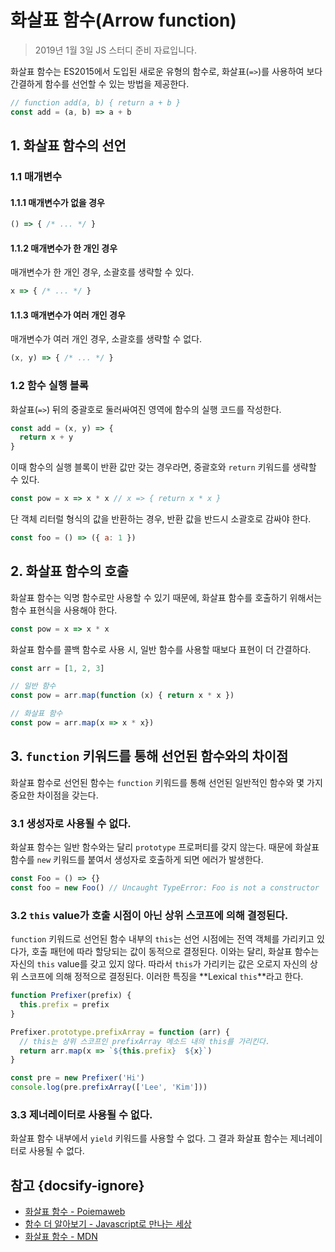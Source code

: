 # 화살표 함수(Arrow function)

> 2019년 1월 3일 JS 스터디 준비 자료입니다.

화살표 함수는 ES2015에서 도입된 새로운 유형의 함수로, 화살표(`=>`)를 사용하여 보다 간결하게 함수를 선언할 수 있는 방법을 제공한다.

```javascript
// function add(a, b) { return a + b }
const add = (a, b) => a + b
```

## 1. 화살표 함수의 선언

### 1.1 매개변수

#### 1.1.1 매개변수가 없을 경우

```javascript
() => { /* ... */ }
```

#### 1.1.2 매개변수가 한 개인 경우

매개변수가 한 개인 경우, 소괄호를 생략할 수 있다.

```javascript
x => { /* ... */ }
```

#### 1.1.3 매개변수가 여러 개인 경우

매개변수가 여러 개인 경우, 소괄호를 생략할 수 없다.

```javascript
(x, y) => { /* ... */ }
```

### 1.2 함수 실행 블록

화살표(`=>`) 뒤의 중괄호로 둘러싸여진 영역에 함수의 실행 코드를 작성한다.

```javascript
const add = (x, y) => {
  return x + y
}
```

이때 함수의 실행 블록이 반환 값만 갖는 경우라면, 중괄호와 `return` 키워드를 생략할 수 있다. 

```javascript
const pow = x => x * x // x => { return x * x }
```

단 객체 리터럴 형식의 값을 반환하는 경우, 반환 값을 반드시 소괄호로 감싸야 한다.

```javascript
const foo = () => ({ a: 1 })
```

## 2. 화살표 함수의 호출

화살표 함수는 익명 함수로만 사용할 수 있기 때문에, 화살표 함수를 호출하기 위해서는 함수 표현식을 사용해야 한다.

```javascript
const pow = x => x * x
```

화살표 함수를 콜백 함수로 사용 시, 일반 함수를 사용할 때보다 표현이 더 간결하다.

```javascript
const arr = [1, 2, 3]

// 일반 함수
const pow = arr.map(function (x) { return x * x })

// 화살표 함수
const pow = arr.map(x => x * x})
```

## 3. `function` 키워드를 통해 선언된 함수와의 차이점

화살표 함수로 선언된 함수는 `function` 키워드를 통해 선언된 일반적인 함수와 몇 가지 중요한 차이점을 갖는다.

### 3.1 생성자로 사용될 수 없다.

화살표 함수는 일반 함수와는 달리 `prototype` 프로퍼티를 갖지 않는다. 때문에 화살표 함수를 `new` 키워드를 붙여서 생성자로 호출하게 되면 에러가 발생한다.

```javascript
const Foo = () => {}
const foo = new Foo() // Uncaught TypeError: Foo is not a constructor
```

### 3.2 `this` value가 호출 시점이 아닌 상위 스코프에 의해 결정된다.

`function` 키워드로 선언된 함수 내부의 `this`는 선언 시점에는 전역 객체를 가리키고 있다가, 호출 패턴에 따라 할당되는 값이 동적으로 결정된다. 이와는 달리, 화살표 함수는 자신의 `this` value를 갖고 있지 않다. 따라서 `this`가 가리키는 값은 오로지 자신의 상위 스코프에 의해 정적으로 결정된다. 이러한 특징을 **Lexical `this`**라고 한다.

```javascript
function Prefixer(prefix) {
  this.prefix = prefix
}

Prefixer.prototype.prefixArray = function (arr) {
  // this는 상위 스코프인 prefixArray 메소드 내의 this를 가리킨다.
  return arr.map(x => `${this.prefix}  ${x}`)
}

const pre = new Prefixer('Hi')
console.log(pre.prefixArray(['Lee', 'Kim']))
```

### 3.3 제너레이터로 사용될 수 없다.

화살표 함수 내부에서 `yield` 키워드를 사용할 수 없다. 그 결과 화살표 함수는 제너레이터로 사용될 수 없다.

## 참고 {docsify-ignore}

* [화살표 함수 - Poiemaweb](https://poiemaweb.com/es6-arrow-function)
* [함수 더 알아보기 - Javascript로 만나는 세상](https://poiemaweb.com/es6-arrow-function)
* [화살표 함수 - MDN](https://developer.mozilla.org/ko/docs/Web/JavaScript/Reference/Functions/%EC%95%A0%EB%A1%9C%EC%9A%B0_%ED%8E%91%EC%85%98)
